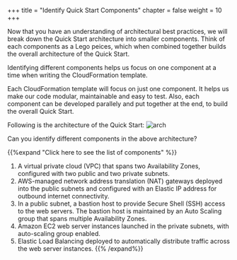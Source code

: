 +++
title = "Identify Quick Start Components"
chapter = false
weight = 10
+++

Now that you have an understanding of architectural best practices, we will break down the Quick Start architecture into smaller components. Think of each components as a Lego peices, which when combined together builds the overall architecture of the Quick Start.

Identifying different components helps us focus on one component at a time when writing the CloudFormation template. 

Each CloudFormation template will focus on just one component. It helps us make our code modular, maintainable and easy to test. 
Also, each component can be developed parallely and put together at the end, to build the overall Quick Start.

Following is the architecture of the Quick Start:
![arch](/images/architecture.png)

Can you identify different components in the above architecture?

{{%expand "Click here to see the list of components" %}}
1. A virtual private cloud (VPC) that spans two Availability Zones, configured with two public and two private subnets. 
2. AWS-managed network address translation (NAT) gateways deployed into the public subnets and configured with an Elastic IP address for outbound internet connectivity.
3. In a public subnet, a bastion host to provide Secure Shell (SSH) access to the web servers. The bastion host is maintained by an Auto Scaling group that spans multiple Availability Zones.
4. Amazon EC2 web server instances launched in the private subnets, with auto-scaling group enabled.
5. Elastic Load Balancing deployed to automatically distribute traffic across the web server instances.
{{% /expand%}}
